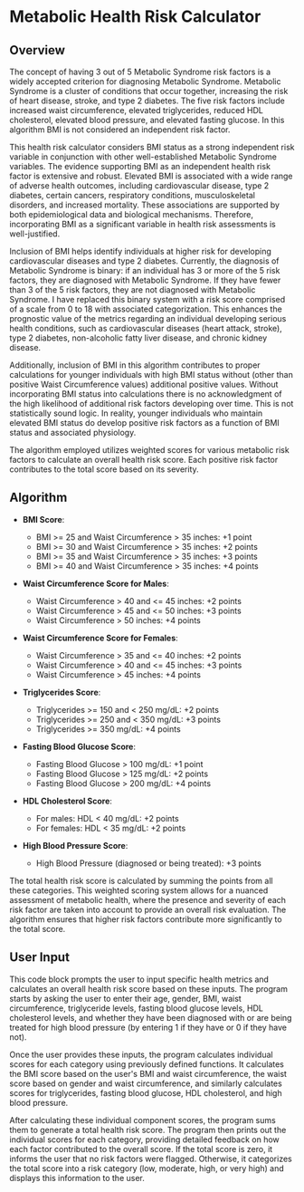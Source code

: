 # Metabolic Health Risk Calculator

## Overview
The concept of having 3 out of 5 Metabolic Syndrome risk factors is a widely accepted criterion for diagnosing Metabolic Syndrome. Metabolic Syndrome is a cluster of conditions that occur together, increasing the risk of heart disease, stroke, and type 2 diabetes. The five risk factors include increased waist circumference, elevated triglycerides, reduced HDL cholesterol, elevated blood pressure, and elevated fasting glucose. In this algorithm BMI is not considered an independent risk factor.

This health risk calculator considers BMI status as a strong independent risk variable in conjunction with other well-established Metabolic Syndrome variables. The evidence supporting BMI as an independent health risk factor is extensive and robust. Elevated BMI is associated with a wide range of adverse health outcomes, including cardiovascular disease, type 2 diabetes, certain cancers, respiratory conditions, musculoskeletal disorders, and increased mortality. These associations are supported by both epidemiological data and biological mechanisms. Therefore, incorporating BMI as a significant variable in health risk assessments is well-justified.

Inclusion of BMI helps identify individuals at higher risk for developing cardiovascular diseases and type 2 diabetes. Currently, the diagnosis of Metabolic Syndrome is binary: if an individual has 3 or more of the 5 risk factors, they are diagnosed with Metabolic Syndrome. If they have fewer than 3 of the 5 risk factors, they are not diagnosed with Metabolic Syndrome. I have replaced this binary system with a risk score comprised of a scale from 0 to 18 with associated categorization. This enhances the prognostic value of the metrics regarding an individual developing serious health conditions, such as cardiovascular diseases (heart attack, stroke), type 2 diabetes, non-alcoholic fatty liver disease, and chronic kidney disease.

Additionally, inclusion of BMI in this algorithm contributes to proper calculations for younger individuals with high BMI status without (other than positive Waist Circumference values) additional positive values. Without incorporating BMI status into calculations there is no acknowledgment of the high likelihood of additional risk factors developing over time. This is not statistically sound logic. In reality, younger individuals who maintain elevated BMI status do develop positive risk factors as a function of BMI status and associated physiology.

The algorithm employed utilizes weighted scores for various metabolic risk factors to calculate an overall health risk score. Each positive risk factor contributes to the total score based on its severity.

## Algorithm
- **BMI Score**:
  - BMI >= 25 and Waist Circumference > 35 inches: +1 point
  - BMI >= 30 and Waist Circumference > 35 inches: +2 points
  - BMI >= 35 and Waist Circumference > 35 inches: +3 points
  - BMI >= 40 and Waist Circumference > 35 inches: +4 points

- **Waist Circumference Score for Males**:
  - Waist Circumference > 40 and <= 45 inches: +2 points
  - Waist Circumference > 45 and <= 50 inches: +3 points
  - Waist Circumference > 50 inches: +4 points

- **Waist Circumference Score for Females**:
  - Waist Circumference > 35 and <= 40 inches: +2 points
  - Waist Circumference > 40 and <= 45 inches: +3 points
  - Waist Circumference > 45 inches: +4 points

- **Triglycerides Score**:
  - Triglycerides >= 150 and < 250 mg/dL: +2 points
  - Triglycerides >= 250 and < 350 mg/dL: +3 points
  - Triglycerides >= 350 mg/dL: +4 points

- **Fasting Blood Glucose Score**:
  - Fasting Blood Glucose > 100 mg/dL: +1 point
  - Fasting Blood Glucose > 125 mg/dL: +2 points
  - Fasting Blood Glucose > 200 mg/dL: +4 points

- **HDL Cholesterol Score**:
  - For males: HDL < 40 mg/dL: +2 points
  - For females: HDL < 35 mg/dL: +2 points

- **High Blood Pressure Score**:
  - High Blood Pressure (diagnosed or being treated): +3 points

The total health risk score is calculated by summing the points from all these categories. This weighted scoring system allows for a nuanced assessment of metabolic health, where the presence and severity of each risk factor are taken into account to provide an overall risk evaluation. The algorithm ensures that higher risk factors contribute more significantly to the total score.

## User Input
This code block prompts the user to input specific health metrics and calculates an overall health risk score based on these inputs. The program starts by asking the user to enter their age, gender, BMI, waist circumference, triglyceride levels, fasting blood glucose levels, HDL cholesterol levels, and whether they have been diagnosed with or are being treated for high blood pressure (by entering 1 if they have or 0 if they have not).

Once the user provides these inputs, the program calculates individual scores for each category using previously defined functions. It calculates the BMI score based on the user's BMI and waist circumference, the waist score based on gender and waist circumference, and similarly calculates scores for triglycerides, fasting blood glucose, HDL cholesterol, and high blood pressure.

After calculating these individual component scores, the program sums them to generate a total health risk score. The program then prints out the individual scores for each category, providing detailed feedback on how each factor contributed to the overall score. If the total score is zero, it informs the user that no risk factors were flagged. Otherwise, it categorizes the total score into a risk category (low, moderate, high, or very high) and displays this information to the user. 
